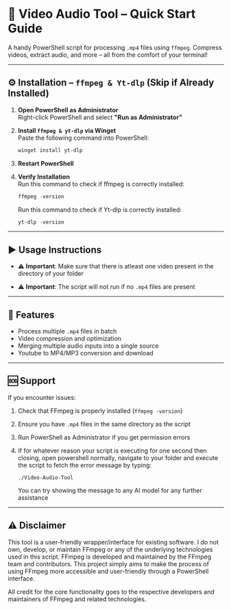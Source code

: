 # 🎥 Video Audio Tool – Quick Start Guide

A handy PowerShell script for processing `.mp4` files using `ffmpeg`. Compress videos, extract audio, and more – all from the comfort of your terminal!

---

## ⚙️ Installation – `ffmpeg & Yt-dlp` (Skip if Already Installed)

1. **Open PowerShell as Administrator**  
   Right-click PowerShell and select **"Run as Administrator"**

2. **Install `ffmpeg & yt-dlp` via Winget**  
   Paste the following command into PowerShell:
   ```powershell
   winget install yt-dlp
   ```

3. **Restart PowerShell**

4. **Verify Installation**  
   Run this command to check if ffmpeg is correctly installed:
   ```powershell
   ffmpeg -version
   ```
   Run this command to check if Yt-dlp is correctly installed:
   ```powershell
   yt-dlp -version
   ```

---

## ▶️ Usage Instructions

- ⚠️ **Important**: Make sure that there is atleast one video present in the directory of your folder


- ⚠️ **Important**: The script will not run if no `.mp4` files are present

---

## 🔧 Features

- Process multiple `.mp4` files in batch
- Video compression and optimization
- Merging multiple audio inputs into a single source
- Youtube to MP4/MP3 conversion and download 

---

## 🆘 Support

If you encounter issues:
1. Check that FFmpeg is properly installed (`ffmpeg -version`)
2. Ensure you have `.mp4` files in the same directory as the script
3. Run PowerShell as Administrator if you get permission errors
4. If for whatever reason your script is executing for one second then closing, open powershell normally, navigate to your folder and execute the script to fetch the error message by typing:
   
   ```
   ./Video-Audio-Tool
   ```
   You can try showing the message to any AI model for any further assistance 
   

---

## ⚠️ Disclaimer

This tool is a user-friendly wrapper/interface for existing software. I do not own, develop, or maintain FFmpeg or any of the underlying technologies used in this script. FFmpeg is developed and maintained by the FFmpeg team and contributors. This project simply aims to make the process of using FFmpeg more accessible and user-friendly through a PowerShell interface.

All credit for the core functionality goes to the respective developers and maintainers of FFmpeg and related technologies.
